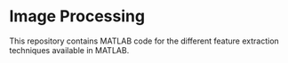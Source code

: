 # Image Processing

 This repository contains MATLAB code for the different feature extraction techniques available in MATLAB.
